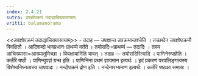 ```yaml
---
index: 2.4.21
sutra: उपज्ञोपक्रमं तदाद्याचिख्यासायाम्‌
vritti: balamanorama
---
```


<<उपज्ञोपक्रमं तदाद्याचिख्यासायाम्>> - तदाह — उपज्ञान्त उपक्रमान्तश्चेति । तच्छब्देन उपज्ञोपक्रमौ विवक्षितौ । आदिशब्दो भावप्रधानः प्राथम्ये वर्तते । तयोरादिः=प्राथम्यं — तदादिः । तस्य आचिख्यासा=आख्यातुमिच्छा । विवक्षायामिति यावत् । तदाह — तयोरादिरित्यादि । पाणिनेरुपज्ञेति । कर्तरि षष्ठी । पाणिन्युपज्ञं ग्रन्थ इति । पाणिनिना प्रथमं ज्ञायमान इत्यर्थः । इदं प्रकरणं परवलिङ्गत्वस्य विशेष्यनिघ्नत्वस्य चापवादः । नन्दोपक्रमं द्रोण इति । नन्देनारभ्यमाण इत्यर्थः । कर्तरि षष्ठआ समासः ।